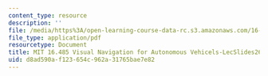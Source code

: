 ```yaml
---
content_type: resource
description: ''
file: /media/https%3A/open-learning-course-data-rc.s3.amazonaws.com/16-485-visual-navigation-for-autonomous-vehicles-vnav-fall-2020/d8ad590af123654c962a31765bae7e82_MIT16_485F20_lec26.pdf
file_type: application/pdf
resourcetype: Document
title: MIT 16.485 Visual Navigation for Autonomous Vehicels-LecSlides26
uid: d8ad590a-f123-654c-962a-31765bae7e82
---
```

